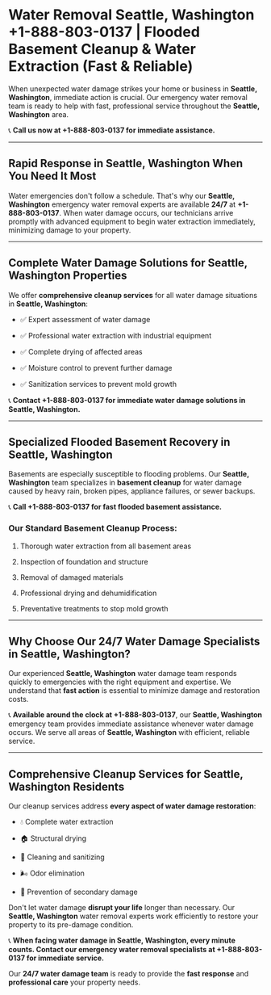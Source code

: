 # Water Removal Seattle, Washington +1-888-803-0137 | Flooded Basement Cleanup & Water Extraction (Fast & Reliable)

When unexpected water damage strikes your home or business in **Seattle, Washington**, immediate action is crucial. Our emergency water removal team is ready to help with fast, professional service throughout the **Seattle, Washington** area. 

📞 **Call us now at +1-888-803-0137 for immediate assistance.**

---

## Rapid Response in Seattle, Washington When You Need It Most

Water emergencies don't follow a schedule. That's why our **Seattle, Washington** emergency water removal experts are available **24/7** at **+1-888-803-0137**. When water damage occurs, our technicians arrive promptly with advanced equipment to begin water extraction immediately, minimizing damage to your property.

---

## Complete Water Damage Solutions for Seattle, Washington Properties

We offer **comprehensive cleanup services** for all water damage situations in **Seattle, Washington**:

- ✅ Expert assessment of water damage  
- ✅ Professional water extraction with industrial equipment  
- ✅ Complete drying of affected areas  
- ✅ Moisture control to prevent further damage  
- ✅ Sanitization services to prevent mold growth  

📞 **Contact +1-888-803-0137 for immediate water damage solutions in Seattle, Washington.**

---

## Specialized Flooded Basement Recovery in Seattle, Washington

Basements are especially susceptible to flooding problems. Our **Seattle, Washington** team specializes in **basement cleanup** for water damage caused by heavy rain, broken pipes, appliance failures, or sewer backups. 

📞 **Call +1-888-803-0137 for fast flooded basement assistance.**

### Our Standard Basement Cleanup Process:
1. Thorough water extraction from all basement areas  
2. Inspection of foundation and structure  
3. Removal of damaged materials  
4. Professional drying and dehumidification  
5. Preventative treatments to stop mold growth  

---

## Why Choose Our 24/7 Water Damage Specialists in Seattle, Washington?

Our experienced **Seattle, Washington** water damage team responds quickly to emergencies with the right equipment and expertise. We understand that **fast action** is essential to minimize damage and restoration costs.

📞 **Available around the clock at +1-888-803-0137**, our **Seattle, Washington** emergency team provides immediate assistance whenever water damage occurs. We serve all areas of **Seattle, Washington** with efficient, reliable service.

---

## Comprehensive Cleanup Services for Seattle, Washington Residents

Our cleanup services address **every aspect of water damage restoration**:

- 💧 Complete water extraction  
- 🏠 Structural drying  
- 🧼 Cleaning and sanitizing  
- 🌬️ Odor elimination  
- 🚫 Prevention of secondary damage  

Don't let water damage **disrupt your life** longer than necessary. Our **Seattle, Washington** water removal experts work efficiently to restore your property to its pre-damage condition.

📞 **When facing water damage in Seattle, Washington, every minute counts. Contact our emergency water removal specialists at +1-888-803-0137 for immediate service.**

Our **24/7 water damage team** is ready to provide the **fast response** and **professional care** your property needs.